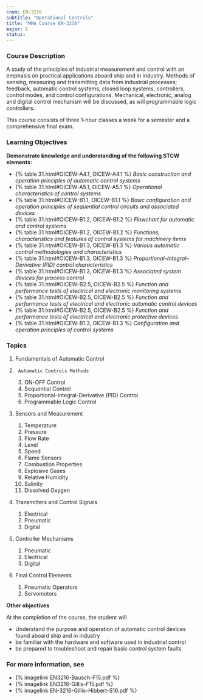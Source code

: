 ```yaml
---
cnum: EN-3216
subtitle: "Operational Controls"
title: "MMA Course EN-3216"
major: E
status: 
---
```


### Course Description

A study of the principles of industrial measurement and control with an emphasis on practical applications aboard ship and in industry. Methods of sensing, measuring and transmitting data from industrial processes; feedback, automatic control systems, closed loop systems, controllers, control modes, and control configurations. Mechanical, electronic, analog and digital control mechanism will be discussed, as will programmable logic controllers.

This course consists of three 1-hour classes a week for a semester and a comprehensive final exam.


### Learning Objectives

**Demonstrate knowledge and understanding of the following STCW elements:**

* {% table 31.html#OICEW-A4.1, OICEW-A4.1 %} *Basic construction and operation principles of automatic control systems*
* {% table 31.html#OICEW-A5.1, OICEW-A5.1 %} *Operational characteristics of control systems*
* {% table 31.html#OICEW-B1.1, OICEW-B1.1 %} *Basic configuration and operation principles of sequential control circuits and associated devices*
* {% table 31.html#OICEW-B1.2, OICEW-B1.2 %} *Flowchart for automatic and control systems*
* {% table 31.html#OICEW-B1.2, OICEW-B1.2 %} *Functions, characteristics and features of control systems for machinery items*
* {% table 31.html#OICEW-B1.3, OICEW-B1.3 %} *Various automatic control methodologies and characteristics*
* {% table 31.html#OICEW-B1.3, OICEW-B1.3 %} *Proportional–Integral–Derivative (PID) control characteristics*
* {% table 31.html#OICEW-B1.3, OICEW-B1.3 %} *Associated system devices for process control*
* {% table 31.html#OICEW-B2.5, OICEW-B2.5 %} *Function and performance tests of electrical and electronic monitoring systems*
* {% table 31.html#OICEW-B2.5, OICEW-B2.5 %} *Function and performance tests of electrical and electronic automatic control devices*
* {% table 31.html#OICEW-B2.5, OICEW-B2.5 %} *Function and performance tests of electrical and electronic protective devices*
* {% table 31.html#OICEW-B1.3, OICEW-B1.3 %} *Configuration and operation principles of control systems*


### Topics

1. 	Fundamentals of Automatic Control 
2.  	Automatic Controls Methods
	3. ON-OFF Control 
	2. Sequential Control
	3. Proportional-Integral-Derivative (PID) Control
	4. Programmable Logic Control

3. Sensors and Measurement
	1. Temperature
	2. Pressure
	3. Flow Rate
	4. Level
	5. Speed
	7. Flame Sensors
	8. Combustion Properties
	9. Explosive Gases
	10. Relative Humidity
	11. Salinity
	12. Dissolved Oxygen

4.	Transmitters and Control Signals
	1.	Electrical
	2.	Pneumatic
	3.	Digital
	
5.	Controller Mechanisms
	1.	Pneumatic
	2.	Electrical
	3.	Digital

6. 	Final Control Elements
	1.	Pneumatic Operators
	2.	Servomotors



**Other objectives**



At the completion of the course, the student will 

* Understand the purpose and operation of automatic control devices found aboard ship and in industry
* be familiar with the hardware and software used in industrial control
* be prepared to troubleshoot and repair basic control system faults


### For more information, see 

* {% imagelink EN3216-Bausch-F15.pdf %} 
* {% imagelink EN3216-Gillis-F15.pdf %} 
* {% imagelink EN-3216-Gillis-Hibbert-S16.pdf %} 




